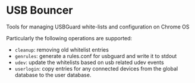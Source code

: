 # USB Bouncer

Tools for managing USBGuard white-lists and configuration on Chrome OS

Particularly the following operations are supported:
* `cleanup`: removing old whitelist entries
* `genrules`: generate a rules.conf for usbguard and write it to stdout
* `udev`: update the whitelists based on usb related udev events
* `userlogin`: copy entries for any connected devices from the global
    database to the user database.
